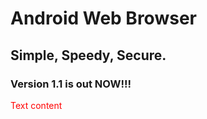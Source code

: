 # Android Web Browser
## Simple, Speedy, Secure.
### Version 1.1 is out NOW!!!
<span style="color:red">
Text content
</span>

